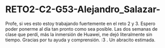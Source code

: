 # RETO2-C2-G53-Alejandro_Salazar-
Profe, si ves esto estoy trabajando fuertemente en el reto 2 y 3. Espero poder ponerme al día tan pronto como sea posible. Las dos semanas de clase que perdí, más la inmersión de Huawei, me dejó literalmente sin tiempo. Gracias por tu ayuda y comprensión. :3 . Un abracito estimada. 
